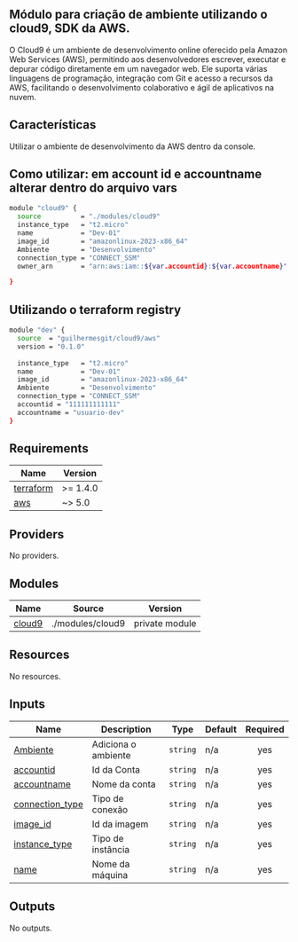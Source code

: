 ## Módulo para criação de ambiente utilizando o cloud9, SDK da AWS.


O Cloud9 é um ambiente de desenvolvimento online oferecido pela Amazon Web Services (AWS), permitindo aos desenvolvedores escrever, executar e depurar código diretamente em um navegador web. Ele suporta várias linguagens de programação, integração com Git e acesso a recursos da AWS, facilitando o desenvolvimento colaborativo e ágil de aplicativos na nuvem.

## Características 

Utilizar o ambiente de desenvolvimento da AWS dentro da console.

## Como utilizar: em account id e accountname alterar dentro do arquivo vars

```bash
module "cloud9" {
  source          = "./modules/cloud9"
  instance_type   = "t2.micro"
  name            = "Dev-01"
  image_id        = "amazonlinux-2023-x86_64"
  Ambiente        = "Desenvolvimento"
  connection_type = "CONNECT_SSM"
  owner_arn       = "arn:aws:iam::${var.accountid}:${var.accountname}"

}


```
## Utilizando o terraform registry
```bash
module "dev" {
  source  = "guilhermesgit/cloud9/aws"
  version = "0.1.0"
  
  instance_type   = "t2.micro"
  name            = "Dev-01"
  image_id        = "amazonlinux-2023-x86_64"
  Ambiente        = "Desenvolvimento"
  connection_type = "CONNECT_SSM"
  accountid = "111111111111"
  accountname = "usuario-dev"
}

```

## Requirements

| Name | Version |
|------|---------|
| <a name="requirement_terraform"></a> [terraform](#requirement\_terraform) | >= 1.4.0 |
| <a name="requirement_aws"></a> [aws](#requirement\_aws) | ~> 5.0 |

## Providers

No providers.

## Modules

| Name | Source | Version |
|------|--------|---------|
| <a name="module_cloud9"></a> [cloud9](#module\_cloud9) | ./modules/cloud9 | private module |

## Resources

No resources.

## Inputs

| Name | Description | Type | Default | Required |
|------|-------------|------|---------|:--------:|
| <a name="input_Ambiente"></a> [Ambiente](#input\_Ambiente) | Adiciona o ambiente | `string` | n/a | yes |
| <a name="input_accountid"></a> [accountid](#input\_accountid) | Id da Conta | `string` | n/a | yes |
| <a name="input_accountname"></a> [accountname](#input\_accountname) | Nome da conta | `string` | n/a | yes |
| <a name="input_connection_type"></a> [connection\_type](#input\_connection\_type) | Tipo de conexão | `string` | n/a | yes |
| <a name="input_image_id"></a> [image\_id](#input\_image\_id) | Id da imagem | `string` |n/a | yes |
| <a name="input_instance_type"></a> [instance\_type](#input\_instance\_type) | Tipo de instância | `string` | n/a | yes |
| <a name="input_name"></a> [name](#input\_name) | Nome da máquina | `string` | n/a | yes |

## Outputs

No outputs.
